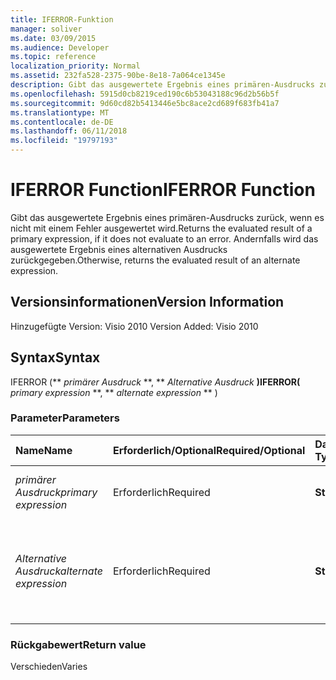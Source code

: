 ```yaml
---
title: IFERROR-Funktion
manager: soliver
ms.date: 03/09/2015
ms.audience: Developer
ms.topic: reference
localization_priority: Normal
ms.assetid: 232fa528-2375-90be-8e18-7a064ce1345e
description: Gibt das ausgewertete Ergebnis eines primären-Ausdrucks zurück, wenn es nicht mit einem Fehler ausgewertet wird. Andernfalls wird das ausgewertete Ergebnis eines alternativen Ausdrucks zurückgegeben.
ms.openlocfilehash: 5915d0cb8219ced190c6b53043188c96d2b56b5f
ms.sourcegitcommit: 9d60cd82b5413446e5bc8ace2cd689f683fb41a7
ms.translationtype: MT
ms.contentlocale: de-DE
ms.lasthandoff: 06/11/2018
ms.locfileid: "19797193"
---
```

# <a name="iferror-function"></a><span data-ttu-id="2f44b-104">IFERROR Function</span><span class="sxs-lookup"><span data-stu-id="2f44b-104">IFERROR Function</span></span>

<span data-ttu-id="2f44b-105">Gibt das ausgewertete Ergebnis eines primären-Ausdrucks zurück, wenn es nicht mit einem Fehler ausgewertet wird.</span><span class="sxs-lookup"><span data-stu-id="2f44b-105">Returns the evaluated result of a primary expression, if it does not evaluate to an error.</span></span> <span data-ttu-id="2f44b-106">Andernfalls wird das ausgewertete Ergebnis eines alternativen Ausdrucks zurückgegeben.</span><span class="sxs-lookup"><span data-stu-id="2f44b-106">Otherwise, returns the evaluated result of an alternate expression.</span></span>
  
## <a name="version-information"></a><span data-ttu-id="2f44b-107">Versionsinformationen</span><span class="sxs-lookup"><span data-stu-id="2f44b-107">Version Information</span></span>

<span data-ttu-id="2f44b-108">Hinzugefügte Version: Visio 2010
</span><span class="sxs-lookup"><span data-stu-id="2f44b-108">Version Added: Visio 2010</span></span> 
  
## <a name="syntax"></a><span data-ttu-id="2f44b-109">Syntax</span><span class="sxs-lookup"><span data-stu-id="2f44b-109">Syntax</span></span>

<span data-ttu-id="2f44b-110">IFERROR (** *primärer Ausdruck* **, ** *Alternative Ausdruck* **)</span><span class="sxs-lookup"><span data-stu-id="2f44b-110">IFERROR(** *primary expression* **, ** *alternate expression* ** )</span></span> 
  
### <a name="parameters"></a><span data-ttu-id="2f44b-111">Parameter</span><span class="sxs-lookup"><span data-stu-id="2f44b-111">Parameters</span></span>

|<span data-ttu-id="2f44b-112">**Name**</span><span class="sxs-lookup"><span data-stu-id="2f44b-112">**Name**</span></span>|<span data-ttu-id="2f44b-113">**Erforderlich/Optional**</span><span class="sxs-lookup"><span data-stu-id="2f44b-113">**Required/Optional**</span></span>|<span data-ttu-id="2f44b-114">**Datentyp**</span><span class="sxs-lookup"><span data-stu-id="2f44b-114">**Data Type**</span></span>|<span data-ttu-id="2f44b-115">**Beschreibung**</span><span class="sxs-lookup"><span data-stu-id="2f44b-115">**Description**</span></span>|
|:-----|:-----|:-----|:-----|
| <span data-ttu-id="2f44b-116">_primärer Ausdruck_</span><span class="sxs-lookup"><span data-stu-id="2f44b-116">_primary expression_</span></span> <br/> |<span data-ttu-id="2f44b-117">Erforderlich</span><span class="sxs-lookup"><span data-stu-id="2f44b-117">Required</span></span>  <br/> |<span data-ttu-id="2f44b-118">**String**</span><span class="sxs-lookup"><span data-stu-id="2f44b-118">**String**</span></span> <br/> |<span data-ttu-id="2f44b-119">Der erste Ausdruck, der ausgewertet werden soll.</span><span class="sxs-lookup"><span data-stu-id="2f44b-119">The first expression to evaluate.</span></span>  <br/> |
| <span data-ttu-id="2f44b-120">_Alternative Ausdruck_</span><span class="sxs-lookup"><span data-stu-id="2f44b-120">_alternate expression_</span></span> <br/> |<span data-ttu-id="2f44b-121">Erforderlich</span><span class="sxs-lookup"><span data-stu-id="2f44b-121">Required</span></span>  <br/> |<span data-ttu-id="2f44b-122">**String**</span><span class="sxs-lookup"><span data-stu-id="2f44b-122">**String**</span></span> <br/> |<span data-ttu-id="2f44b-123">Der alternative Ausdruck, der ausgewertet werden soll, wenn der erste Ausdruck einen Fehler zurückgibt.</span><span class="sxs-lookup"><span data-stu-id="2f44b-123">The alternate expression to evaluate if the primary expression evaluates to an error.</span></span>  <br/> |
   
### <a name="return-value"></a><span data-ttu-id="2f44b-124">Rückgabewert</span><span class="sxs-lookup"><span data-stu-id="2f44b-124">Return value</span></span>

<span data-ttu-id="2f44b-125">Verschieden</span><span class="sxs-lookup"><span data-stu-id="2f44b-125">Varies</span></span>
  


